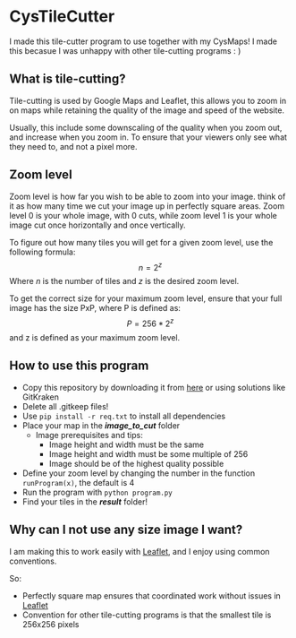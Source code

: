 # CysTileCutter
I made this tile-cutter program to use together with my CysMaps! I made this becasue I was unhappy with other tile-cutting programs : )

## What is tile-cutting?
Tile-cutting is used by Google Maps and Leaflet, this allows you to zoom in on maps while retaining the quality of the image and speed of the website.

Usually, this include some downscaling of the quality when you zoom out, and increase when you zoom in. To ensure that your viewers only see what they need to, and not a pixel more.

## Zoom level
Zoom level is how far you wish to be able to zoom into your image. think of it as how many time we cut your image up in perfectly square areas. Zoom level 0 is your whole image, with 0 cuts, while zoom level 1 is your whole image cut once horizontally and once vertically.

To figure out how many tiles you will get for a given zoom level, use the following formula:
$$ n = 2^z $$
Where $n$ is the number of tiles and $z$ is the desired zoom level.

To get the correct size for your maximum zoom level, ensure that your full image has the size PxP, where P is defined as:
$$ P = 256 * 2^z $$
and z is defined as your maximum zoom level.

## How to use this program
- Copy this repository by downloading it from [here](https://github.com/Cyandied/CysTileCutter) or using solutions like GitKraken
- Delete all .gitkeep files!
- Use ```pip install -r req.txt``` to install all dependencies
- Place your map in the ***image_to_cut*** folder
    - Image prerequisites and tips:
        - Image height and width must be the same
        - Image height and width must be some multiple of 256
        - Image should be of the highest quality possible
- Define your zoom level by changing the number in the function ```runProgram(x)```, the default is 4
- Run the program with ```python program.py```
- Find your tiles in the ***result*** folder!

## Why can I not use any size image I want?
I am making this to work easily with [Leaflet](https://leafletjs.com/), and I enjoy using common conventions.

So:
- Perfectly square map ensures that coordinated work without issues in [Leaflet](https://leafletjs.com/)
- Convention for other tile-cutting programs is that the smallest tile is 256x256 pixels